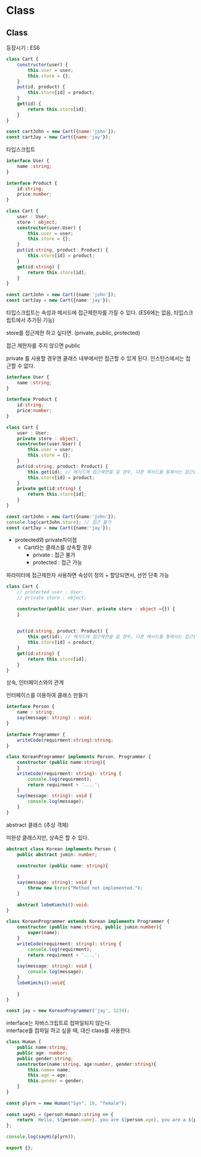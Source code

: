 # Class

## Class

등장시기 : ES6

```javascript
class Cart {
    constructor(user) {
        this.user = user;
        this.store = {};
    }
    put(id, product) {
        this.store[id] = product;
    }
    get(id) {
        return this.store[id];
    }
}
​
const cartJohn = new Cart({name:'john'});
const cartJay = new Cart({name:'jay'});
```

타입스크립트

```typescript
interface User {
    name :string;
}
​
interface Product {
    id:string;
    price:number;
}
​
class Cart {
    user : User;
    store : object;
    constructor(user:User) {
        this.user = user;
        this.store = {};
    }
    put(id:string, product: Product) {
        this.store[id] = product;
    }
    get(id:string) {
        return this.store[id];
    }
}
​
const cartJohn = new Cart({name:'john'});
const cartJay = new Cart({name:'jay'});
```

타입스크립트는 속성과 메서드에 접근제한자를 가질 수 있다. \(ES6에는 없음, 타입스크립트에서 추가된 기능\)

store를 접근제한 하고 싶다면. \(private, public, protected\)

접근 제한자를 주지 않으면 public

private 를 사용할 경우엔 클래스 내부에서만 접근할 수 있게 된다. 인스턴스에서는 접근할 수 없다.

```typescript
interface User {
    name :string;
}
​
interface Product {
    id:string;
    price:number;
}
​
class Cart {
    user : User;
    private store : object;
    constructor(user:User) {
        this.user = user;
        this.store = {};
    }
    put(id:string, product: Product) {
        this.get(id); // 메서드에 접근제한을 걸 경우, 다른 메서드를 통해서는 접근할 수 있다.
        this.store[id] = product;
    }
    private get(id:string) {
        return this.store[id];
    }
}
​
const cartJohn = new Cart({name:'john'});
console.log(cartJohn.store); // 접근 불가
const cartJay = new Cart({name:'jay'});
```

* protected와 private차이점
  * Cart라는 클래스를 상속할 경우
    * private : 접근 불가
    * protected : 접근 가능

파라미터에 접근제한자 사용하면 속성이 정의 + 할당되면서, 선언 단축 가능

```typescript
class Cart {
    // protected user : User;
    // private store : object;
​
    constructor(public user:User, private store : object ={}) {
    }
​
​
    put(id:string, product: Product) {
        this.get(id); // 메서드에 접근제한을 걸 경우, 다른 메서드를 통해서는 접근할 수 있다.
        this.store[id] = product;
    }
    get(id:string) {
        return this.store[id];
    }
}
```

상속, 인터페이스와의 관계

인터페이스를 이용하여 클래스 만들기

```typescript
interface Person {
    name : string;
    say(message: string) : void;
}
​
interface Programmer {
    writeCode(requirment:string):string;
}
​
class KoreanProgrammer implements Person, Programmer {
    constructor (public name:string){
    }
    writeCode(requirment: string): string {
        console.log(requirment);
        return requirment + '....';
    }
    say(message: string): void {
        console.log(message);
    }
}
```

abstract 클래스 \(추상 객체\)

미완성 클래스지만, 상속은 할 수 있다.

```typescript
abstract class Korean implements Person {
    public abstract jumin: number;
    
    constructor (public name: string){
​
    }
    say(message: string): void {
        throw new Error("Method not implemented.");
    }
​
    abstract lobeKimchi():void;
}
​
class KoreanProgrammer extends Korean implements Programmer {
    constructor (public name:string, public jumin:number){
        super(name);
    }
    writeCode(requirment: string): string {
        console.log(requirment);
        return requirment + '....';
    }
    say(message: string): void {
        console.log(message);
    }
    lobeKimchi():void{
​
    }
}
​
const jay = new KoreanProgrammer('jay', 1234);
```



interface는 자바스크립트로 컴파일되지 않는다.   
interface를 컴파일 하고 싶을 때, 대신 class를 사용한다.

```typescript
class Human {
    public name:string;
    public age: number;
    public gender:string;
    constructor(name:string, age:number, gender:string){
        this.name= name;
        this.age = age;
        this.gender = gender;
    }
}
​
const plyrn = new Human("Syn", 18, "female");
​
const sayHi = (person:Human):string => {
    return `Hello, ${person.name}. you are ${person.age}, you are a ${person.gender}!!!`;
};
​
console.log(sayHi(plyrn));
​
export {};
```





